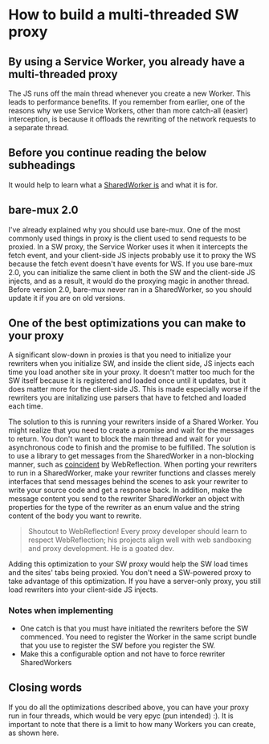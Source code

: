 # How to build a multi-threaded SW proxy

## By using a Service Worker, you already have a multi-threaded proxy

The JS runs off the main thread whenever you create a new Worker. This leads to performance benefits. If you remember from earlier, one of the reasons why we use Service Workers, other than more catch-all (easier) interception, is because it offloads the rewriting of the network requests to a separate thread.

## Before you continue reading the below subheadings

It would help to learn what a [SharedWorker is](https://developer.mozilla.org/en-US/docs/Web/API/SharedWorker) and what it is for.

## bare-mux 2.0

I've already explained why you should use bare-mux. One of the most commonly used things in proxy is the client used to send requests to be proxied. In a SW proxy, the Service Worker uses it when it intercepts the fetch event, and your client-side JS injects probably use it to proxy the WS because the fetch event doesn't have events for WS. If you use bare-mux 2.0, you can initialize the same client in both the SW and the client-side JS injects, and as a result, it would do the proxying magic in another thread. Before version 2.0, bare-mux never ran in a SharedWorker, so you should update it if you are on old versions.

## One of the best optimizations you can make to your proxy

A significant slow-down in proxies is that you need to initialize your rewriters when you initialize SW, and inside the client side, JS injects each time you load another site in your proxy. It doesn't matter too much for the SW itself because it is registered and loaded once until it updates, but it does matter more for the client-side JS. This is made especially worse if the rewriters you are initalizing use parsers that have to fetched and loaded each time.

The solution to this is running your rewriters inside of a Shared Worker. You might realize that you need to create a promise and wait for the messages to return. You don't want to block the main thread and wait for your asynchronous code to finish and the promise to be fulfilled. The solution is to use a library to get messages from the SharedWorker in a non-blocking manner, such as [coincident](https://github.com/WebReflection/coincident) by WebReflection. When porting your rewriters to run in a SharedWorker, make your rewriter functions and classes merely interfaces that send messages behind the scenes to ask your rewriter to write your source code and get a response back. In addition, make the message content you send to the rewriter SharedWorker an object with properties for the type of the rewriter as an enum value and the string content of the body you want to rewrite.

> Shoutout to WebReflection! Every proxy developer should learn to respect WebReflection; his projects align well with web sandboxing and proxy development. He is a goated dev.

Adding this optimization to your SW proxy would help the SW load times and the sites' tabs being proxied. You don't need a SW-powered proxy to take advantage of this optimization. If you have a server-only proxy, you still load rewriters into your client-side JS injects.

### Notes when implementing

- One catch is that you must have initiated the rewriters before the SW commenced. You need to register the Worker in the same script bundle that you use to register the SW before you register the SW.
- Make this a configurable option and not have to force rewriter SharedWorkers

## Closing words

If you do all the optimizations described above, you can have your proxy run in four threads, which would be very epyc (pun intended) :). It is important to note that there is a limit to how many Workers you can create, as shown here.
